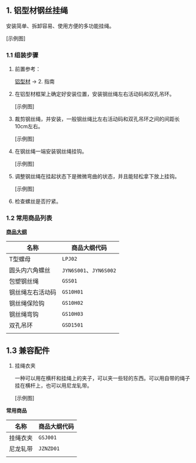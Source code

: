 ## 1. 铝型材钢丝挂绳

安装简单、拆卸容易、使用方便的多功能挂绳。

[示例图]

### 1.1 组装步骤

1. 前置参考：

	[铝型材](https://gitee.com/kukela/diy-furniture/tree/master/doc/DesignGuide/铝型材.md) -> 2. 指南

2. 在铝型材框架上确定好安装位置，安装钢丝绳左右活动码和双孔吊环。

    [示例图]

3. 裁剪钢丝绳，并安装，一般钢丝绳比左右活动码和双孔吊环之间的间距长10cm左右。

    [示例图]

4. 在钢丝绳一端安装钢丝绳挂钩。

    [示例图]

5. 调整钢丝绳在挂起状态下是微微弯曲的状态，并且能轻松拿下放上挂钩。

    [示例图]

6. 检查螺丝是否拧紧。

### 1.2 常用商品列表

**[商品大纲](https://gitee.com/kukela/diy-furniture/tree/master/doc/商品大纲.md)**

| 名称 | 商品大纲代码 |
| - | - |
| T型螺母 | `LPJ02` |
| 圆头内六角螺丝 | `JYN6S001`、`JYN6S002` |
| 包塑钢丝绳 | `GSS01` |
| 钢丝绳左右活动码 | `GS10H01` |
| 钢丝绳保险钩 | `GS10H02` |
| 钢丝绳弯钩 | `GS10H03` |
| 双孔吊环 | `GSD1501` |
| | |

## 1.3 兼容配件

1. 挂绳衣夹
	
	一种可以用在横杆和挂绳上的夹子，可以夹一些轻的东西。可以用自带的绳子挂在横杆上，也可以用尼龙轧带。

	[示例图]

**常用商品**

| 名称 | 商品大纲代码 |
| - | - |
| 挂绳衣夹 | `GSJ001` |
| 尼龙轧带 | `JZNZD01` |
| | |